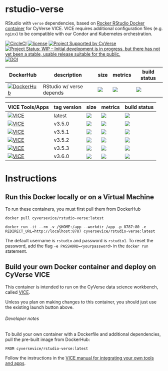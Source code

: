 # rstudio-verse
RStudio with `verse` dependencies, based on [Rocker RStudio Docker container](https://hub.docker.com/r/rocker/verse) for CyVerse VICE. VICE requires additional configuration files (e.g. `nginx`) to be compatible with our Condor and Kubernetes orchestration. 

[![CircleCI](https://circleci.com/gh/cyverse-vice/rstudio-verse.svg?style=svg)](https://circleci.com/gh/cyverse-vice/rstudio-verse) [![license](https://img.shields.io/badge/license-GPLv3-blue.svg)](https://opensource.org/licenses/GPL-3.0) [![Project Supported by CyVerse](https://img.shields.io/badge/Supported%20by-CyVerse-blue.svg)](https://www.cyverse.org) [![Project Status: WIP – Initial development is in progress, but there has not yet been a stable, usable release suitable for the public.](https://www.repostatus.org/badges/latest/wip.svg)](https://www.repostatus.org/#wip) [![DOI](https://zenodo.org/badge/DOI/10.5281/zenodo.3246938.svg)](https://doi.org/10.5281/zenodo.3246938)


DockerHub        | description                               | size   | metrics | build status 
---------------- | ----------------------------------------- | ------ | ------- | --------------
[![DockerHub](https://img.shields.io/badge/DockerHub-brightgreen.svg?style=popout&logo=Docker)](https://hub.docker.com/r/cyversevice/rstudio-verse) | RStudio w/ verse depends | [![](https://images.microbadger.com/badges/image/cyversevice/rstudio-verse.svg)](https://microbadger.com/images/cyversevice/rstudio-verse) | [![](https://img.shields.io/docker/pulls/cyversevice/rstudio-verse.svg)](https://hub.docker.com/r/cyversevice/rstudio-verse)  |  [![](https://img.shields.io/docker/automated/cyversevice/rstudio-verse.svg)](https://hub.docker.com/r/cyversevice/rstudio-verse/builds)

VICE Tools/Apps  | tag version                               | size   | metrics | build status 
---------------- | ----------------------------------------- | ------ | ------- | --------------
[![VICE](https://img.shields.io/badge/CyVerse-VICE-blue.svg?style=popout&logo=Docker&color=#1488C6)]()| latest | [![](https://images.microbadger.com/badges/image/cyversevice/rstudio-verse.svg)](https://microbadger.com/images/cyversevice/rstudio-verse) | [![](https://img.shields.io/docker/pulls/cyversevice/rstudio-verse.svg)](https://hub.docker.com/r/cyversevice/rstudio-verse)  |  [![](https://img.shields.io/docker/automated/cyversevice/rstudio-verse.svg)](https://hub.docker.com/r/cyversevice/rstudio-verse/builds)
[![VICE](https://img.shields.io/badge/CyVerse-VICE-blue.svg?style=popout&logo=Docker&color=#1488C6)]()| v3.5.0 | [![](https://images.microbadger.com/badges/image/cyversevice/rstudio-verse.svg)](https://microbadger.com/images/cyversevice/rstudio-verse) | [![](https://img.shields.io/docker/pulls/cyversevice/rstudio-verse.svg)](https://hub.docker.com/r/cyversevice/rstudio-verse)  |  [![](https://img.shields.io/docker/automated/cyversevice/rstudio-verse.svg)](https://hub.docker.com/r/cyversevice/rstudio-verse/builds)
[![VICE](https://img.shields.io/badge/CyVerse-VICE-blue.svg?style=popout&logo=Docker&color=#1488C6)]()| v3.5.1 | [![](https://images.microbadger.com/badges/image/cyversevice/rstudio-verse.svg)](https://microbadger.com/images/cyversevice/rstudio-verse) | [![](https://img.shields.io/docker/pulls/cyversevice/rstudio-verse.svg)](https://hub.docker.com/r/cyversevice/rstudio-verse)  |  [![](https://img.shields.io/docker/automated/cyversevice/rstudio-verse.svg)](https://hub.docker.com/r/cyversevice/rstudio-verse/builds)
[![VICE](https://img.shields.io/badge/CyVerse-VICE-blue.svg?style=popout&logo=Docker&color=#1488C6)]()| v3.5.2 | [![](https://images.microbadger.com/badges/image/cyversevice/rstudio-verse.svg)](https://microbadger.com/images/cyversevice/rstudio-verse) | [![](https://img.shields.io/docker/pulls/cyversevice/rstudio-verse.svg)](https://hub.docker.com/r/cyversevice/rstudio-verse)  |  [![](https://img.shields.io/docker/automated/cyversevice/rstudio-verse.svg)](https://hub.docker.com/r/cyversevice/rstudio-verse/builds)
[![VICE](https://img.shields.io/badge/CyVerse-VICE-blue.svg?style=popout&logo=Docker&color=#1488C6)]()| v3.5.3 | [![](https://images.microbadger.com/badges/image/cyversevice/rstudio-verse.svg)](https://microbadger.com/images/cyversevice/rstudio-verse) | [![](https://img.shields.io/docker/pulls/cyversevice/rstudio-verse.svg)](https://hub.docker.com/r/cyversevice/rstudio-verse)  |  [![](https://img.shields.io/docker/automated/cyversevice/rstudio-verse.svg)](https://hub.docker.com/r/cyversevice/rstudio-verse/builds)
[![VICE](https://img.shields.io/badge/CyVerse-VICE-blue.svg?style=popout&logo=Docker&color=#1488C6)]()| v3.6.0 | [![](https://images.microbadger.com/badges/image/cyversevice/rstudio-verse.svg)](https://microbadger.com/images/cyversevice/rstudio-verse) | [![](https://img.shields.io/docker/pulls/cyversevice/rstudio-verse.svg)](https://hub.docker.com/r/cyversevice/rstudio-verse)  |  [![](https://img.shields.io/docker/automated/cyversevice/rstudio-verse.svg)](https://hub.docker.com/r/cyversevice/rstudio-verse/builds)

# Instructions

## Run this Docker locally or on a Virtual Machine

To run these containers, you must first pull them from DockerHub

```
docker pull cyversevice/rstudio-verse:latest
```

```
docker run -it --rm -v /$HOME:/app --workdir /app -p 8787:80 -e REDIRECT_URL=http://localhost:8787 cyversevice/rstudio-verse:latest
```

The default username is `rstudio` and password is `rstudio1`. To reset the password, add the flag `-e PASSWORD=<yourpassword>` in the `docker run` statement.

## Build your own Docker container and deploy on CyVerse VICE

This container is intended to run on the CyVerse data science workbench, called [VICE](https://cyverse-visual-interactive-computing-environment.readthedocs-hosted.com/en/latest/index.html). 

Unless you plan on making changes to this container, you should just use the existing launch button above. 

###### Developer notes

To build your own container with a Dockerfile and additional dependencies, pull the pre-built image from DockerHub:

```
FROM cyversevice/rstudio-verse:latest
```

Follow the instructions in the [VICE manual for integrating your own tools and apps](https://cyverse-visual-interactive-computing-environment.readthedocs-hosted.com/en/latest/developer_guide/building.html).
